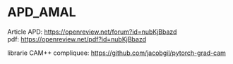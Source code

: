 # APD_AMAL
Article APD: https://openreview.net/forum?id=nubKjBbazd  
pdf: https://openreview.net/pdf?id=nubKjBbazd

librarie CAM++ compliquee: https://github.com/jacobgil/pytorch-grad-cam
